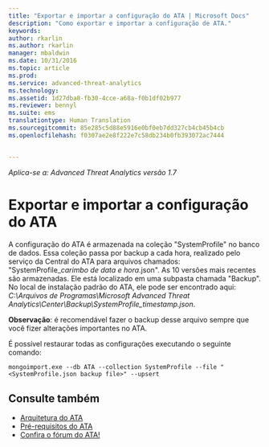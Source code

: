 ```yaml
---
title: "Exportar e importar a configuração do ATA | Microsoft Docs"
description: "Como exportar e importar a configuração de ATA."
keywords: 
author: rkarlin
ms.author: rkarlin
manager: mbaldwin
ms.date: 10/31/2016
ms.topic: article
ms.prod: 
ms.service: advanced-threat-analytics
ms.technology: 
ms.assetid: 1d27dba8-fb30-4cce-a68a-f0b1df02b977
ms.reviewer: bennyl
ms.suite: ems
translationtype: Human Translation
ms.sourcegitcommit: 85e285c5d88e5916e0bf0eb7dd327cb4cb45b4cb
ms.openlocfilehash: f0307ae2e8f222e7c58db234b0fb393072ac7444


---
```


*Aplica-se a: Advanced Threat Analytics versão 1.7*



# <a name="export-and-import-the-ata-configuration"></a>Exportar e importar a configuração do ATA
A configuração do ATA é armazenada na coleção "SystemProfile" no banco de dados.
Essa coleção passa por backup a cada hora, realizado pelo serviço da Central do ATA para arquivos chamados: "SystemProfile_*carimbo de data e hora*.json". As 10 versões mais recentes são armazenadas.
Ele está localizado em uma subpasta chamada "Backup". No local de instalação padrão do ATA, ele pode ser encontrado aqui: *C:\Arquivos de Programas\Microsoft Advanced Threat Analytics\Center\Backup\SystemProfile_*timestamp*.json*. 

**Observação**: é recomendável fazer o backup desse arquivo sempre que você fizer alterações importantes no ATA.

É possível restaurar todas as configurações executando o seguinte comando:

`mongoimport.exe --db ATA --collection SystemProfile --file "<SystemProfile.json backup file>" --upsert`

## <a name="see-also"></a>Consulte também
- [Arquitetura do ATA](/advanced-threat-analytics/plan-design/ata-architecture)
- [Pré-requisitos do ATA](/advanced-threat-analytics/plan-design/ata-prerequisites)
- [Confira o fórum do ATA!](https://social.technet.microsoft.com/Forums/security/home?forum=mata)




<!--HONumber=Jan17_HO1-->


